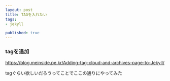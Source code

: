 ```yaml
---
layout: post
title: TAGを入れたい
tags:
- jekyll

published: true
---
```


### tagを追加

<a href="https://blog.meinside.pe.kr/Adding-tag-cloud-and-archives-page-to-Jekyll/" target="_blank">https://blog.meinside.pe.kr/Adding-tag-cloud-and-archives-page-to-Jekyll/</a>

tagぐらい欲しいだろうってことでここの通りにやってみた
